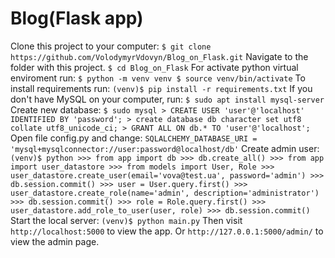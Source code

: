 # Blog(Flask app)

Clone this project to your computer:
`
    $ git clone https://github.com/VolodymyrVdovyn/Blog_on_Flask.git
`
Navigate to the folder with this project.
`
	$ cd Blog_on_Flask
`
For activate python virtual enviroment run:
`
    $ python -m venv venv
    $ source venv/bin/activate
`
To install requirements run:
`
    (venv)$ pip install -r requirements.txt
`
If you don't have MySQL on your computer, run:
`
    $ sudo apt install mysql-server
`
Create new database:
`
    $ sudo mysql
    > CREATE USER 'user'@'localhost' IDENTIFIED BY 'password';
	> create database db character set utf8 collate utf8_unicode_ci;
	> GRANT ALL ON db.* TO 'user'@'localhost';
`
Open file config.py and change:
`
	SQLALCHEMY_DATABASE_URI = 'mysql+mysqlconnector://user:password@localhost/db'
`
Create admin user:
`
	(venv)$ python
	>>> from app import db
	>>> db.create_all()
	>>> from app import user_datastore
	>>> from models import User, Role
	>>> user_datastore.create_user(email='vova@test.ua', password='admin')
	>>> db.session.commit()
	>>> user = User.query.first()
	>>> user_datastore.create_role(name='admin', description='administrator')
	>>> db.session.commit()
	>>> role = Role.query.first()
	>>> user_datastore.add_role_to_user(user, role)
	>>> db.session.commit()
`
Start the local server:
`
    (venv)$ python main.py
`
Then visit `http://localhost:5000` to view the app.
Or `http://127.0.0.1:5000/admin/` to view the admin page.